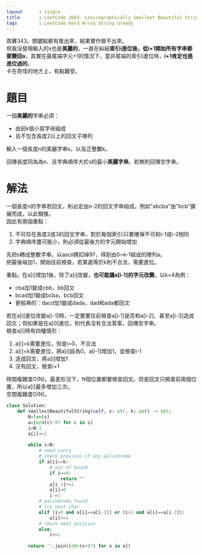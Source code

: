 ```yaml
--- 
layout      : single
title       : LeetCode 2663. Lexicographically Smallest Beautiful String
tags        : LeetCode Hard Array String Greedy
---
```

周賽343。關鍵點都有推出來，結果實作做不出來。  
但我沒發現輸入的s也是**美麗的**，一直在糾結**索引i進位後，從i+1開始所有字串都要變回a**，其實在最尾端字元+1的情況下，當非尾端的索引i進位時，**i+1肯定也是進位過的**。  
卡在奇怪的地方上，有點難受。  

# 題目
一個**美麗的**字串必須：  
- 由前k個小寫字母組成  
- 且不包含長度2以上的回文子陣列  

輸入一個長度n的美麗字串s，以及正整數k。  

回傳長度同為為n、且字典順序大於s的最小**美麗字串**。若無則回傳空字串。  

# 解法
一個長度n的字串若回文，則必定由n-2的回文字串組成。例如"abcba"由"bcb"擴展而成，以此類推。  
因此有兩個重點：  
1. 不可存在長度2或3的回文字串，對於每個索引i只要確保不可和i-1或i-2相同  
2. 字典順序盡可能小，則必須從最後方的字元開始增加  

先把s轉成整數字串，以ascii碼扣掉97，得到由0\~k-1組成的陣列a。  
把最後端加1，開始往前檢查，若某處等於k則不合法，需要進位。  

重點，在a[i]增加1後，除了a[i]改變，**也可能讓a[i-1]的字元改變**。以k=4為例：  
- cba加1變成cbb，bb回文  
- bcad加1變成bcba，bcb回文  
- 更經典的：dacd加1變成dada，dad和ada都回文  

若在a[i]進位改變a[i-1]時，一定要要往前檢查a[i-1]是否和a[i-2]、甚至a[i-3]造成回文；但如果是在a[0]進位，則代表沒有合法答案，回傳空字串。  
檢查a[i]時有四種情形：  
1. a[i]=k需要進位，但是i=0，不合法  
2. a[i]=k需要進位，將a[i]設為0，a[i-1]增加1，並檢查i-1  
3. 造成回文，將a[i]增加1  
4. 沒有回文，檢查i+1  

時間複雜度O(N)。最差形況下，N個位置都要檢查回文。但是回文只檢查前兩個位置，所以a[i]最多增加三次。  
空間複雜度O(N)。  

```python
class Solution:
    def smallestBeautifulString(self, s: str, k: int) -> str:
        N=len(s)
        a=[ord(c)-97 for c in s]
        i=N-1
        a[i]+=1
        
        while i<N:
            # need carry
            # check previous if any palindrome
            if a[i]==k:
                # out of bound
                if i==0:
                    return ""
                a[i-1]+=1
                a[i]=0
                i-=1
            # palindrome found
            # try next char
            elif (i>0 and a[i]==a[i-1]) or (i>1 and a[i]==a[i-2]):
                a[i]+=1
            # check next position
            else:
                i+=1
        
        return ''.join([chr(x+97) for x in a])
```
